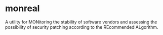 # monreal
A utility for MONitoring the stability of software vendors and assessing the possibility of security patching according to the REcommended ALgorithm.
